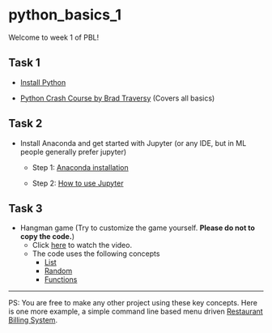 # python_basics_1

Welcome to week 1 of PBL!

## Task 1

- [Install Python](https://www.youtube.com/watch?v=wp15jyylSEQ)

- [Python Crash Course by Brad Traversy](https://www.youtube.com/watch?v=JJmcL1N2KQs&t=101s) (Covers all basics)

## Task 2

- Install Anaconda and get started with Jupyter (or any IDE, but in ML people generally prefer jupyter)

   - Step 1: [Anaconda installation](https://www.anaconda.com/products/individual) 
   
   - Step 2: [How to use Jupyter](https://www.youtube.com/watch?v=-MyjG00la2k)

## Task 3

- Hangman game (Try to customize the game yourself. **Please do not to copy the code.**)
   - Click [here](https://www.youtube.com/watch?v=PpoBVCagFo4) to watch the video.
   - The code uses the following concepts
      - [List](https://www.youtube.com/watch?v=ohCDWZgNIU0)
      - [Random](https://www.youtube.com/watch?v=JloQCKZZFc0)
      - [Functions](https://www.youtube.com/watch?v=BVfCWuca9nw)

---

PS: You are free to make any other project using these key concepts. Here is one more example, a simple command line based menu driven [Restaurant Billing System](https://github.com/HarshKapadia2/Restaurant-Billing-Python).
